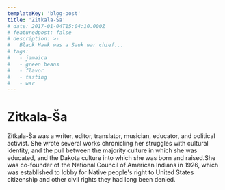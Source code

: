 ```yaml
---
templateKey: 'blog-post'
title: 'Zitkala-Ša'
# date: 2017-01-04T15:04:10.000Z
# featuredpost: false
# description: >-
#   Black Hawk was a Sauk war chief...
# tags:
#   - jamaica
#   - green beans
#   - flavor
#   - tasting
#   - war
---
```


# Zitkala-Ša
Zitkala-Ša was a writer, editor, translator, musician, educator, and political activist. She wrote several works chronicling her struggles with cultural identity, and the pull between the majority culture in which she was educated, and the Dakota culture into which she was born and raised.She was co-founder of the National Council of American Indians in 1926, which was established to lobby for Native people's right to United States citizenship and other civil rights they had long been denied.
